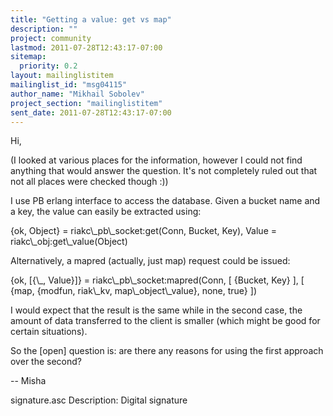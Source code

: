 ```yaml
---
title: "Getting a value: get vs map"
description: ""
project: community
lastmod: 2011-07-28T12:43:17-07:00
sitemap:
  priority: 0.2
layout: mailinglistitem
mailinglist_id: "msg04115"
author_name: "Mikhail Sobolev"
project_section: "mailinglistitem"
sent_date: 2011-07-28T12:43:17-07:00
---
```



Hi,

(I looked at various places for the information, however I could not
find anything that would answer the question. It's not completely ruled
out that not all places were checked though :))

I use PB erlang interface to access the database. Given a bucket name
and a key, the value can easily be extracted using:

 {ok, Object} = riakc\\_pb\\_socket:get(Conn, Bucket, Key),
 Value = riakc\\_obj:get\\_value(Object)

Alternatively, a mapred (actually, just map) request could be issued:

 {ok, [{\\_, Value}]} = riakc\\_pb\\_socket:mapred(Conn, [
 {Bucket, Key}
 ], [
 {map, {modfun, riak\\_kv, map\\_object\\_value}, none, true}
 ])

I would expect that the result is the same while in the second case, the
amount of data transferred to the client is smaller (which might be good
for certain situations).

So the [open] question is: are there any reasons for using the first
approach over the second?

--
Misha


signature.asc
Description: Digital signature
